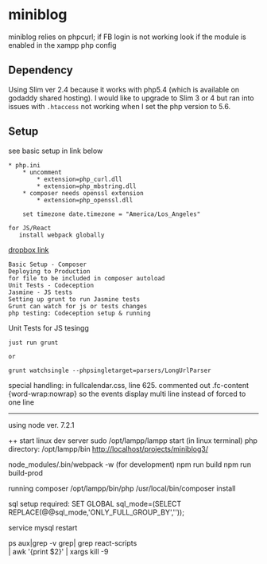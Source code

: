 # miniblog

miniblog relies on phpcurl; if FB login is not working look if the module is enabled in the xampp php config

## Dependency

Using Slim ver 2.4 because it works with php5.4 (which is available on godaddy shared hosting). I would like to upgrade to Slim 3 or 4 but ran into issues with `.htaccess` not working when I set the php version to 5.6.

## Setup

see basic setup in link below

    * php.ini
        * uncomment
            * extension=php_curl.dll
            * extension=php_mbstring.dll
        * composer needs openssl extension
            * extension=php_openssl.dll

        set timezone date.timezone = "America/Los_Angeles"

    for JS/React
       install webpack globally

[dropbox link](https://paper.dropbox.com/doc/Project-notes-To-remember-Aqk90sy9YHyVkkxkMuqaZ)

    Basic Setup - Composer
    Deploying to Production
    for file to be included in composer autoload
    Unit Tests - Codeception
    Jasmine - JS tests
    Setting up grunt to run Jasmine tests
    Grunt can watch for js or tests changes
    php testing: Codeception setup & running

Unit Tests for JS tesingg

    just run grunt

    or

    grunt watchsingle --phpsingletarget=parsers/LongUrlParser

special handling:
in fullcalendar.css, line 625.
commented out .fc-content {word-wrap:nowrap}
so the events display multi line instead of forced to one line

----
using node ver. 7.2.1

++ start linux dev server
sudo /opt/lampp/lampp start
(in linux terminal)
php directory: /opt/lampp/bin
    [http://localhost/projects/miniblog3/](http://localhost/projects/miniblog3/)

 node_modules/.bin/webpack -w (for development)
 npm run build
 npm run build-prod
 
 running composer
 /opt/lampp/bin/php /usr/local/bin/composer install


 sql setup required:
 SET GLOBAL sql_mode=(SELECT REPLACE(@@sql_mode,'ONLY_FULL_GROUP_BY',''));

service mysql restart

 ps aux|grep -v grep| grep react-scripts \
 | awk '{print $2}' | xargs kill -9